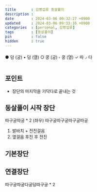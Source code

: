 ```yaml
---
title       : 김병섭류 동살풀이
description : 
date        : 2024-03-06 09:32:27 +0900
updated     : 2024-03-06 09:33:16 +0900
categories  : [personal, 김병섭류]
tags        : [동살풀이]
pin         : false
hidden      : true
---
```

● 덩 (궁)
• 덩 (열)
○ 쿵 (궁)
༚ 쿵 (열)
✓ 따
⍻ 다

## 포인트
- 장단의 마지막을 기닥다로 끝내는 것

## 동살풀이 시작 장단
따구궁따궁 * 2 (좌우)
따구궁따구궁따구궁따궁
1. 발바치 + 전진걸음
2. 옆걸음 후진 후 전진

## 기본장단

## 연결장단
따구궁따궁다궁덩따구궁 * 2